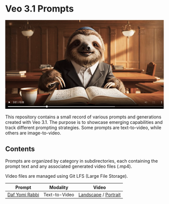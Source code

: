 # Veo 3.1 Prompts

![alt text](banner/image.png)

This repository contains a small record of various prompts and generations created with Veo 3.1. The purpose is to showcase emerging capabilities and track different prompting strategies. Some prompts are text-to-video, while others are image-to-video.

## Contents

Prompts are organized by category in subdirectories, each containing the prompt text and any associated generated video files (.mp4).

Video files are managed using Git LFS (Large File Storage).

| Prompt | Modality | Video |
|--------|----------|-------|
| [Daf Yomi Rabbi](jewish/daf-yomi-rabbi/prompt.md) | Text-to-Video | [Landscape](jewish/daf-yomi-rabbi/landscape/generation.mp4) / [Portrait](jewish/daf-yomi-rabbi/portrait/d4c3a437-ed33-4c19-92c0-01b8b159f5dc.mp4) |